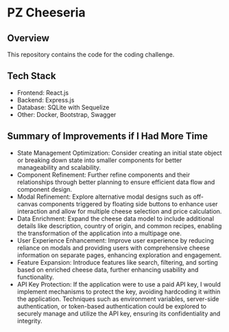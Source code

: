 # PZ Cheeseria

## Overview

This repository contains the code for the coding challenge.

## Tech Stack

-   Frontend: React.js
-   Backend: Express.js
-   Database: SQLite with Sequelize
-   Other: Docker, Bootstrap, Swagger

## Summary of Improvements if I Had More Time

-   State Management Optimization: Consider creating an initial state object or breaking down state into smaller components for better manageability and scalability.
-   Component Refinement: Further refine components and their relationships through better planning to ensure efficient data flow and component design.
-   Modal Refinement: Explore alternative modal designs such as off-canvas components triggered by floating side buttons to enhance user interaction and allow for multiple cheese selection and price calculation.
-   Data Enrichment: Expand the cheese data model to include additional details like description, country of origin, and common recipes, enabling the transformation of the application into a multipage one.
-   User Experience Enhancement: Improve user experience by reducing reliance on modals and providing users with comprehensive cheese information on separate pages, enhancing exploration and engagement.
-   Feature Expansion: Introduce features like search, filtering, and sorting based on enriched cheese data, further enhancing usability and functionality.
-   API Key Protection: If the application were to use a paid API key, I would implement mechanisms to protect the key, avoiding hardcoding it within the application. Techniques such as environment variables, server-side authentication, or token-based authentication could be explored to securely manage and utilize the API key, ensuring its confidentiality and integrity.
